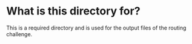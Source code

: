 # What is this directory for?

This is a required directory and is used for the output files of the routing challenge.
